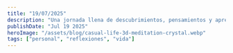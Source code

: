 ```yaml
---
title: "19/07/2025"
description: "Una jornada llena de descubrimientos, pensamientos y aprendizajes personales"
publishDate: "Jul 19 2025"
heroImage: "/assets/blog/casual-life-3d-meditation-crystal.webp"
tags: ["personal", "reflexiones", "vida"]
---
```

